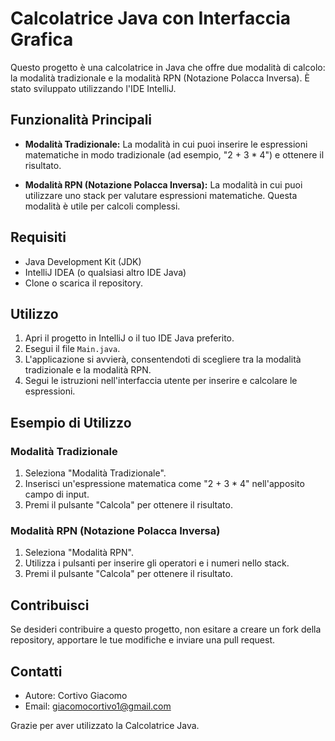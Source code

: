 # Calcolatrice Java con Interfaccia Grafica

Questo progetto è una calcolatrice in Java che offre due modalità di calcolo: la modalità tradizionale e la modalità RPN (Notazione Polacca Inversa). È stato sviluppato utilizzando l'IDE IntelliJ.

## Funzionalità Principali

- **Modalità Tradizionale:** La modalità in cui puoi inserire le espressioni matematiche in modo tradizionale (ad esempio, "2 + 3 * 4") e ottenere il risultato.

- **Modalità RPN (Notazione Polacca Inversa):** La modalità in cui puoi utilizzare uno stack per valutare espressioni matematiche. Questa modalità è utile per calcoli complessi.

## Requisiti

- Java Development Kit (JDK)
- IntelliJ IDEA (o qualsiasi altro IDE Java)
- Clone o scarica il repository.

## Utilizzo

1. Apri il progetto in IntelliJ o il tuo IDE Java preferito.
2. Esegui il file `Main.java`.
3. L'applicazione si avvierà, consentendoti di scegliere tra la modalità tradizionale e la modalità RPN.
4. Segui le istruzioni nell'interfaccia utente per inserire e calcolare le espressioni.

## Esempio di Utilizzo

### Modalità Tradizionale

1. Seleziona "Modalità Tradizionale".
2. Inserisci un'espressione matematica come "2 + 3 * 4" nell'apposito campo di input.
3. Premi il pulsante "Calcola" per ottenere il risultato.

### Modalità RPN (Notazione Polacca Inversa)

1. Seleziona "Modalità RPN".
2. Utilizza i pulsanti per inserire gli operatori e i numeri nello stack.
3. Premi il pulsante "Calcola" per ottenere il risultato.

## Contribuisci

Se desideri contribuire a questo progetto, non esitare a creare un fork della repository, apportare le tue modifiche e inviare una pull request.

## Contatti

- Autore: Cortivo Giacomo
- Email: giacomocortivo1@gmail.com

Grazie per aver utilizzato la Calcolatrice Java.
